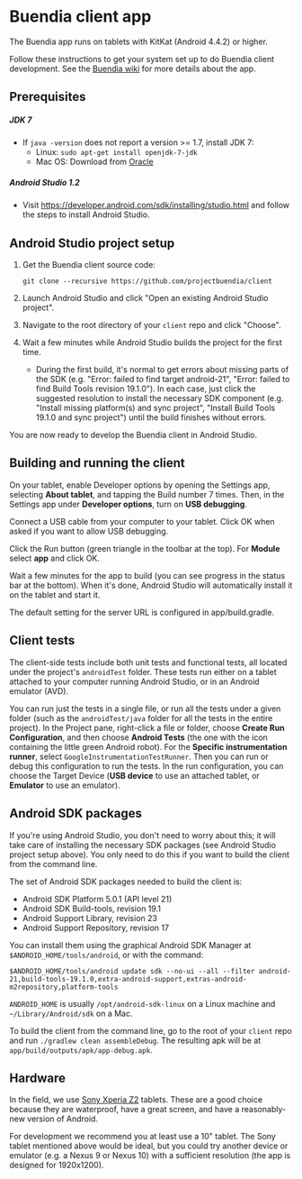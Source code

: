 # Buendia client app

The Buendia app runs on tablets with KitKat (Android 4.4.2) or higher.

Follow these instructions to get your system set up to do Buendia client development.
See the [Buendia wiki](https://github.com/projectbuendia/buendia/wiki) for more details about the app.

## Prerequisites

##### JDK 7
  * If `java -version` does not report a version >= 1.7, install JDK 7:
      * Linux: `sudo apt-get install openjdk-7-jdk`
      * Mac OS: Download from [Oracle](http://www.oracle.com/technetwork/java/javase/downloads/jdk7-downloads-1880260.html)

##### Android Studio 1.2
  * Visit https://developer.android.com/sdk/installing/studio.html and follow the steps to install Android Studio.

## Android Studio project setup

1.  Get the Buendia client source code:

        git clone --recursive https://github.com/projectbuendia/client

2.  Launch Android Studio and click "Open an existing Android Studio project".

3.  Navigate to the root directory of your `client` repo and click "Choose".

4.  Wait a few minutes while Android Studio builds the project for the first time.

    * During the first build, it's normal to get errors about missing parts of the SDK (e.g. "Error: failed to find target android-21", "Error: failed to find Build Tools revision 19.1.0").  In each case, just click the suggested resolution to install the necessary SDK component (e.g. "Install missing platform(s) and sync project", "Install Build Tools 19.1.0 and sync project") until the build finishes without errors.

You are now ready to develop the Buendia client in Android Studio.

## Building and running the client

On your tablet, enable Developer options by opening the Settings app, selecting **About tablet**, and tapping the Build number 7 times.  Then, in the Settings app under **Developer options**, turn on **USB debugging**.

Connect a USB cable from your computer to your tablet.  Click OK when asked if you want to allow USB debugging.

Click the Run button (green triangle in the toolbar at the top).  For **Module** select **app** and click OK.

Wait a few minutes for the app to build (you can see progress in the status bar at the bottom).  When it's done, Android Studio will automatically install it on the tablet and start it.

The default setting for the server URL is configured in app/build.gradle.

## Client tests

The client-side tests include both unit tests and functional tests, all located under the project's `androidTest` folder.  These tests run either on a tablet attached to your computer running Android Studio, or in an Android emulator (AVD).

You can run just the tests in a single file, or run all the tests under a given folder (such as the `androidTest/java` folder for all the tests in the entire project).  In the Project pane, right-click a file or folder, choose **Create Run Configuration**, and then choose **Android Tests** (the one with the icon containing the little green Android robot).  For the **Specific instrumentation runner**, select `GoogleInstrumentationTestRunner`.  Then you can run or debug this configuration to run the tests.  In the run configuration, you can choose the Target Device (**USB device** to use an attached tablet, or **Emulator** to use an emulator).

## Android SDK packages

If you're using Android Studio, you don't need to worry about this; it will take care of installing the necessary SDK packages (see Android Studio project setup above).  You only need to do this if you want to build the client from the command line.

The set of Android SDK packages needed to build the client is:

  * Android SDK Platform 5.0.1 (API level 21)
  * Android SDK Build-tools, revision 19.1
  * Android Support Library, revision 23
  * Android Support Repository, revision 17

You can install them using the graphical Android SDK Manager at `$ANDROID_HOME/tools/android`, or with the command:

    $ANDROID_HOME/tools/android update sdk --no-ui --all --filter android-21,build-tools-19.1.0,extra-android-support,extras-android-m2repository,platform-tools

`ANDROID_HOME` is usually `/opt/android-sdk-linux` on a Linux machine and `~/Library/Android/sdk` on a Mac.

To build the client from the command line, go to the root of your `client` repo and run `./gradlew clean assembleDebug`.  The resulting apk will be at `app/build/outputs/apk/app-debug.apk`.

## Hardware

In the field, we use [Sony Xperia Z2](http://www.sonymobile.com/gb/products/tablets/xperia-z2-tablet/) tablets. These are a good choice because they are waterproof, have a great screen, and have a reasonably-new version of Android.

For development we recommend you at least use a 10" tablet. The Sony tablet mentioned above would be ideal, but you could try another device or emulator (e.g. a Nexus 9 or Nexus 10) with a sufficient resolution (the app is designed for 1920x1200).
